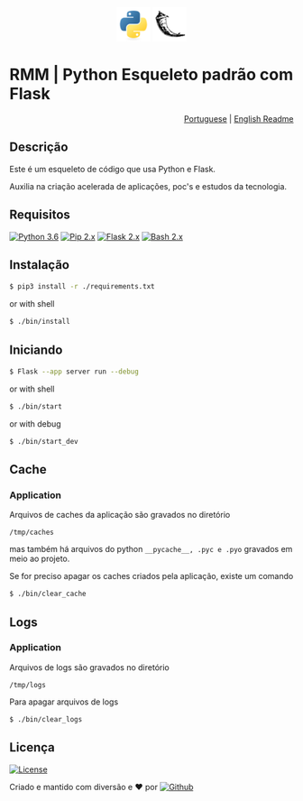 <div align="center">
<img src="https://raw.githubusercontent.com/devicons/devicon/master/icons/python/python-original.svg" alt="python" width="60" height="60"/>
<img src="https://raw.githubusercontent.com/devicons/devicon/master/icons/flask/flask-original.svg" alt="python" width="60" height="60"/>
</div>

# RMM | Python Esqueleto padrão com Flask

<div align="right">

[Portuguese](README.md) | [English Readme](README.en.md)

</div>

## Descrição

Este é um esqueleto de código que usa Python e Flask.

Auxilia na criação acelerada de aplicações, poc's e estudos da tecnologia.

## Requisitos

 [![Python 3.6](https://img.shields.io/badge/python-3.6-blue.svg)](https://www.python.org/downloads/release/python-360/)
 [![Pip 2.x](https://img.shields.io/badge/pip-2.x-blue.svg)](https://www.python.org/downloads/release/python-360/)
 [![Flask 2.x](https://img.shields.io/badge/Flask-2.x-blue.svg)](https://www.python.org/downloads/release/python-360/)
 [![Bash 2.x](https://img.shields.io/badge/Bash-2.x-blue.svg)](https://www.python.org/downloads/release/python-360/)

## Instalação

```bash
$ pip3 install -r ./requirements.txt
```

or with shell

```bash
$ ./bin/install
```

## Iniciando

```bash
$ Flask --app server run --debug
```

or with shell

```bash
$ ./bin/start
```

or with debug

```bash
$ ./bin/start_dev
```

## Cache

### Application

Arquivos de caches da aplicação são gravados no diretório

```
/tmp/caches
```
mas também há arquivos do python `__pycache__, .pyc e .pyo` gravados em meio ao projeto.


Se for preciso apagar os caches criados pela aplicação, existe um comando

```bash
$ ./bin/clear_cache
```


## Logs

### Application

Arquivos de logs são gravados no diretório
```
/tmp/logs
```

Para apagar arquivos de logs

```bash
$ ./bin/clear_logs
```


## Licença

[![License](https://img.shields.io/badge/license-MIT-green?style=plastic)](LICENSE.md)



Criado e mantido com diversão e :heart: por [![Github](https://img.shields.io/badge/-ricardo%20melo%20martins-000?style=plastic&logo=github)](https://github.com/ricardo-melo-martins)


